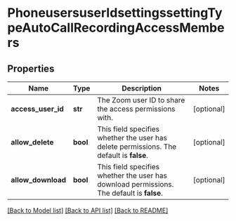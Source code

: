 # PhoneusersuserIdsettingssettingTypeAutoCallRecordingAccessMembers

## Properties
Name | Type | Description | Notes
------------ | ------------- | ------------- | -------------
**access_user_id** | **str** | The Zoom user ID to share the access permissions with. | [optional] 
**allow_delete** | **bool** | This field specifies whether the user has delete permissions. The default is **false**. | [optional] 
**allow_download** | **bool** | This field specifies whether the user has download permissions. The default is **false**. | [optional] 

[[Back to Model list]](../README.md#documentation-for-models) [[Back to API list]](../README.md#documentation-for-api-endpoints) [[Back to README]](../README.md)

